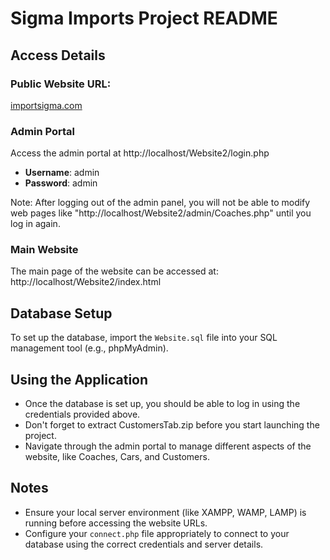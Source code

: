# Sigma Imports Project README

## Access Details

### Public Website URL: 
[importsigma.com](https://importsigma.com)

### Admin Portal
Access the admin portal at http://localhost/Website2/login.php
- **Username**: admin
- **Password**: admin

Note: After logging out of the admin panel, you will not be able to modify web pages like "http://localhost/Website2/admin/Coaches.php" until you log in again.

### Main Website
The main page of the website can be accessed at: http://localhost/Website2/index.html

## Database Setup
To set up the database, import the `Website.sql` file into your SQL management tool (e.g., phpMyAdmin).

## Using the Application
- Once the database is set up, you should be able to log in using the credentials provided above.
- Don't forget to extract CustomersTab.zip before you start launching the project.
- Navigate through the admin portal to manage different aspects of the website, like Coaches, Cars, and Customers.

## Notes
- Ensure your local server environment (like XAMPP, WAMP, LAMP) is running before accessing the website URLs.
- Configure your `connect.php` file appropriately to connect to your database using the correct credentials and server details.

